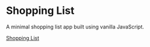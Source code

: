 # Shopping List

A minimal shopping list app built using vanilla JavaScript.

[Shopping List](https://99-shopping-list.netlify.app/)

